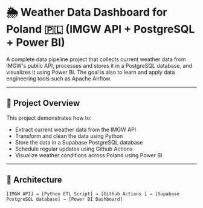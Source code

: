 # 🌦️ Weather Data Dashboard for Poland 🇵🇱 (IMGW API + PostgreSQL + Power BI)

A complete data pipeline project that collects current weather data from IMGW's public API, processes and stores it in a PostgreSQL database, and visualizes it using Power BI. The goal is also to learn and apply data engineering tools such as Apache Airflow.

---

## 📌 Project Overview

This project demonstrates how to:
- Extract current weather data from the IMGW API
- Transform and clean the data using Python
- Store the data in a Supabase PostgreSQL database
- Schedule regular updates using Github Actions
- Visualize weather conditions across Poland using Power BI

---

## 🧱 Architecture

```plaintext
[IMGW API] → [Python ETL Script] → [Github Actions ] → [Supabase PostgreSQL database] → [Power BI Dashboard]
                               
